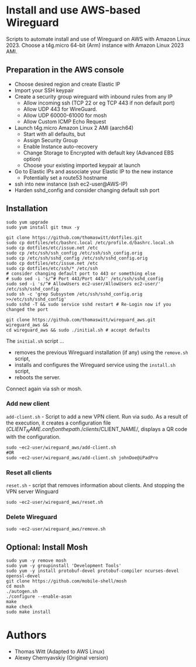 # Install and use AWS-based Wireguard

Scripts to automate install and use of Wireguard on AWS with Amazon Linux 2023.
Choose a t4g.micro 64-bit (Arm) instance with Amazon Linux 2023 AMI.

## Preparation in the AWS console
- Choose desired region and create Elastic IP
- Import your SSH keypair
- Create a security group wireguard with inbound rules from any IP
  - Allow incoming ssh (TCP 22 or eg TCP 443 if non default port)
  - Allow UDP 443 for WireGuard.
  - Allow UDP 60000-61000 for mosh
  - Allow Custom ICMP Echo Request
- Launch t4g.micro Amazon Linux 2 AMI (aarch64)
  - Start with all defaults, but
  - Assign Security Group
  - Enable Instance auto-recovery
  - Change Storage to Encrypted with default key (Advanced EBS option)
  - Choose your existing imported keypair at launch
- Go to Elastic IPs and associate your Elastic IP to the new instance
  - Potentially set a route53 hostname
- ssh into new instance (ssh ec2-user@AWS-IP)
- Harden sshd_config and consider changing default ssh port

## Installation
```
sudo yum upgrade
sudo yum install git tmux -y

git clone https://github.com/thomaswitt/dotfiles.git
sudo cp dotfiles/etc/bashrc.local /etc/profile.d/bashrc.local.sh
sudo cp dotfiles/etc/issue.net /etc
sudo cp /etc/ssh/ssh_config /etc/ssh/ssh_config.orig
sudo cp /etc/ssh/sshd_config /etc/ssh/sshd_config.orig
sudo cp dotfiles/etc/issue.net /etc
sudo cp dotfiles/etc/ssh/* /etc/ssh
# consider changing default port to 443 or something else
# sudo sed -i 's/^# Port 443/Port 443/' /etc/ssh/sshd_config
sudo sed -i 's/^# AllowUsers ec2-user/AllowUsers ec2-user/' /etc/ssh/sshd_config
sudo sh -c 'grep Subsystem /etc/ssh/sshd_config.orig >>/etc/ssh/sshd_config'
sudo sshd -T && sudo service sshd restart # Re-Login now if you changed the port

git clone https://github.com/thomaswitt/wireguard_aws.git wireguard_aws &&
cd wireguard_aws && sudo ./initial.sh # accept defaults
```

The `initial.sh` script ...
- removes the previous Wireguard installation (if any) using the `remove.sh` script,
- installs and configures the Wireguard service using the `install.sh` script,
- reboots the server.

Connect again via ssh or mosh.

### Add new client
`add-client.sh` - Script to add a new VPN client. Run via sudo. As a result of the execution, it creates a configuration file ($CLIENT_NAME.conf) on the path ./clients/$CLIENT_NAME/, displays a QR code with the configuration.

```
sudo ~ec2-user/wireguard_aws/add-client.sh
#OR
sudo ~ec2-user/wireguard_aws/add-client.sh johnDoe@iPadPro
```

### Reset all clients
`reset.sh` - script that removes information about clients. And stopping the VPN server Winguard
```
sudo ~ec2-user/wireguard_aws/reset.sh
```

### Delete Wireguard
```
sudo ~ec2-user/wireguard_aws/remove.sh
```

## Optional: Install Mosh
```
sudo yum -y remove mosh
sudo yum -y groupinstall 'Development Tools'
sudo yum -y install protobuf-devel protobuf-compiler ncurses-devel openssl-devel
git clone https://github.com/mobile-shell/mosh
cd mosh
./autogen.sh
./configure --enable-asan
make
make check
sudo make install
```

# Authors
- Thomas Witt (Adapted to AWS Linux)
- Alexey Chernyavskiy (Original version)
